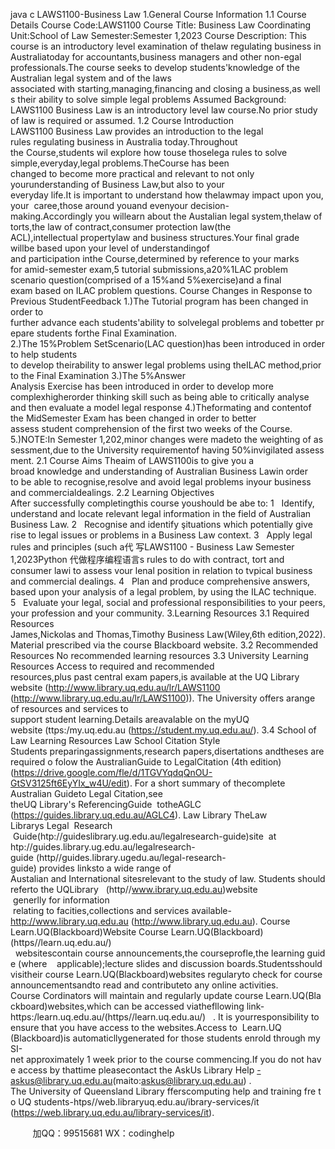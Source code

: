java c
LAWS1100-Business Law 
1.General Course Information 
1.1 Course Details Course 
Code:LAWS1100
Course Title: Business Law
Coordinating Unit:School of Law
Semester:Semester 1,2023
Course Description: This course is an introductory level examination of thelaw regulating business in Australiatoday for accountants,business managers and other non-egal professionals.The course seeks to develop students'knowledge of the Australian legal system and of the laws associated with starting,managing,financing and closing a business,as well s their ability to solve simple legal problems
Assumed Background: 
LAWS1100 Business Law is an introductory level law course.No prior study of law is required or assumed.
1.2 Course Introduction 
LAWS1100 Business Law provides an introduction to the legal rules regulating business in Australia today.Throughout the Course,students wil explore how touse thoselega rules to solve simple,everyday,legal problems.TheCourse has been changed to become more practical and relevant to not only yourunderstanding of Business Law,but also to your everyday life.It is important to understand how thelawmay impact upon you,your  caree,those around youand evenyour decision-making.Accordingly you willearn about the Austalian legal system,thelaw of torts,the law of contract,consumer protection law(the ACL),intellectual propertylaw and business structures.Your final grade willbe based upon your level of understandingof and participation inthe Course,determined by reference to your marks for amid-semester exam,5 tutorial submissions,a20%1LAC problem scenario question(comprised of a 15%and 5%exercise)and a final exam based on ILAC problem questions.
Course Changes in Response to Previous StudentFeedback 
1.)The Tutorial program has been changed in order to further advance each students'ability to solvelegal problems and tobetter prepare students forthe Final Examination.
2.)The 15%Problem SetScenario(LAC question)has been introduced in order to help students to develop theirability to answer legal problems using theILAC method,prior to the Final Examination
3.)The 5%Answer Analysis Exercise has been introduced in order to develop more complexhigherorder thinking skill such as being able to critically analyse and then evaluate a model legal response
4.)Theformating and contentof the MidSemester Exam has been changed in order to better assess student comprehension of the first two weeks of the Course.
5.)NOTE:In Semester 1,202,minor changes were madeto the weighting of assessment,due to the University requirementof having 50%invigilated assessment.
2.1 Course Aims 
Theaim of LAWS1100is to give you a broad knowledge and understanding of Australian Business Lawin order to be able to recognise,resolve and avoid legal problems inyour business and commercialdealings.
2.2 Learning Objectives 
After successfully completingthis course youshould be abe to:
1   Identify, understand and locate relevant legal information in the field of Australian Business Law.
2   Recognise and identify şituations which potentially give rise to legal issues or problems in a Business Law context.
3   Apply legal rules and principles (such a代 写LAWS1100 - Business Law Semester 1,2023Python
代做程序编程语言s rules to do with contract, tort and consumer lawi to assess vour lenal position in relation to tvpical business and commercial dealings.
4   Plan and produce comprehensive answers, based upon your analysis of a legal problem, by using the ILAC technique.
5   Evaluate your legal, social and professional responsibilities to your peers, your profession and your community.
3.Learning Resources 
3.1 Required Resources 
James,Nickolas and Thomas,Timothy Business Law(Wiley,6th edition,2022).
Material prescribed via the course Blackboard website.
3.2 Recommended Resources 
No recommended learning resources
3.3 University Learning Resources 
Access to required and recommended resources,plus past central exam papers,is available at the UQ Library website (http://www.library.uq.edu.au/lr/LAWS1100 (http://www.library.uq.edu.au/lr/LAWS1100)).
The University offers arange of resources and services to support student learning.Details areavalable on the myUQ website (ttps:/my.uq.edu.au
(https://student.my.uq.edu.au/).
3.4 School of Law Learning Resources Law School Citation Style 
Students preparingassignments,research papers,disertations andtheses arerequired o folow the AustralianGuide to LegalCitation (4th edition)
(https://drive.google.com/fle/d/1TGVYqdqQnOU-GtSV3125ft6EyYIx_w4U/edit).
For a short summary of thecomplete Australian Guideto Legal Citation,see theUQ Library's ReferencingGuide  totheAGLC
(https://guides.library.uq.edu.au/AGLC4).
Law Library 
TheLaw Librarys Legal  Research  Guide(htp://guideslibrary.ug.edu.au/legalresearch-guide)site  at htp://guides.library.ug.edu.au/legalresearch-
guide (http//guides.library.ugedu.au/legal-research-guide) provides linksto a wide range of Austalian and International sitesrelevant to the study of law.
Students should referto the UQLibrary   (http//www.ibrary.uq.edu.au)website  generlly for information  relating to facities,collections and services available- http://www.library.uq.edu.au (http://www.library.uq.edu.au).
Course Learn.UQ(Blackboard)Website 
Course Learn.UQ(Blackboard)(https//learn.uq.edu.au/)   websitescontain course announcements,the courseprofle,the learning guide (where    applicable);lecture slides and discussion boards.Studentsshould visitheir course Learn.UQ(Blackboard)websites regularyto check for course announcementsandto read and contributeto any online activities.
Course Cordinators will maintain and regularly update course Learn.UQ(Blackboard)websites,which can be accessed viathefllowing link-
https:/learn.uq.edu.au/(https//learn.uq.edu.au/)   . It is yourresponsibility to ensure that you have access to the websites.Access to  Learn.UQ
(Blackboard)is automaticllygenerated for those students enrold through mySI-net approximately 1 week prior to the course commencing.If you do not have access by thattime pleasecontact the AskUs Library Help -askus@library.uq.edu.au(maito:askus@library.uq.edu.au) .
The University of Queensland Library fferscomputing help and training fre to UQ students-htps//web.libraryuq.edu.au/ibrary-services/it
(https://web.library.uq.edu.au/library-services/it).





         
加QQ：99515681  WX：codinghelp
